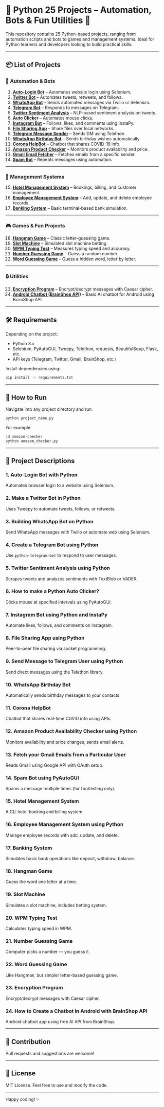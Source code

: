 # 🐍 Python 25 Projects – Automation, Bots & Fun Utilities 🚀

This repository contains 25 Python-based projects, ranging from automation scripts and bots to games and management systems. Ideal for Python learners and developers looking to build practical skills.

---

## 📦 List of Projects

### 🔐 Automation & Bots

1. **[Auto-Login Bot](#1-auto-login-bot-with-python)** – Automates website login using Selenium.
2. **[Twitter Bot](#2-make-a-twitter-bot-in-python)** – Automates tweets, retweets, and follows.
3. **[WhatsApp Bot](#3-building-whatsapp-bot-on-python)** – Sends automated messages via Twilio or Selenium.
4. **[Telegram Bot](#4-create-a-telegram-bot-using-python)** – Responds to messages on Telegram.
5. **[Twitter Sentiment Analysis](#5-twitter-sentiment-analysis-using-python)** – NLP-based sentiment analysis on tweets.
6. **[Auto Clicker](#6-how-to-make-a-python-auto-clicker)** – Automates mouse clicks.
7. **[Instagram Bot](#7-instagram-bot-using-python-and-instapy)** – Follows, likes, and comments using InstaPy.
8. **[File Sharing App](#8-file-sharing-app-using-python)** – Share files over local networks.
9. **[Telegram Message Sender](#9-send-message-to-telegram-user-using-python)** – Sends DM using Telethon.
10. **[WhatsApp Birthday Bot](#10-whatsapp-birthday-bot)** – Sends birthday wishes automatically.
11. **[Corona HelpBot](#11-corona-helpbot)** – Chatbot that shares COVID-19 info.
12. **[Amazon Product Checker](#12-amazon-product-availability-checker-using-python)** – Monitors product availability and price.
13. **[Gmail Email Fetcher](#13-fetch-your-gmail-emails-from-a-particular-user)** – Fetches emails from a specific sender.
14. **[Spam Bot](#14-spam-bot-using-pyautogui)** – Repeats messages using automation.

---

### 🏢 Management Systems

15. **[Hotel Management System](#15-hotel-management-system)** – Bookings, billing, and customer management.
16. **[Employee Management System](#16-employee-management-system-using-python)** – Add, update, and delete employee records.
17. **[Banking System](#17-banking-system)** – Basic terminal-based bank simulation.

---

### 🎮 Games & Fun Projects

18. **[Hangman Game](#18-hangman-game)** – Classic letter-guessing game.
19. **[Slot Machine](#19-slot-machine)** – Simulated slot machine betting.
20. **[WPM Typing Test](#20-wpm-typing-test)** – Measures typing speed and accuracy.
21. **[Number Guessing Game](#21-number-guessing-game)** – Guess a random number.
22. **[Word Guessing Game](#22-word-guessing-game)** – Guess a hidden word, letter by letter.

---

### 🔒 Utilities

23. **[Encryption Program](#23-encryption-program)** – Encrypt/decrypt messages with Caesar cipher.
24. **[Android Chatbot (BrainShop API)](#24-how-to-create-a-chatbot-in-android-with-brainshop-api)** – Basic AI chatbot for Android using BrainShop API.

---

## 🛠 Requirements

Depending on the project:
- Python 3.x
- Selenium, PyAutoGUI, Tweepy, Telethon, requests, BeautifulSoup, Flask, etc.
- API keys (Telegram, Twitter, Gmail, BrainShop, etc.)

Install dependencies using:
```bash
pip install -r requirements.txt
```

---

## 🚀 How to Run

Navigate into any project directory and run:

```bash
python project_name.py
```

For example:
```bash
cd amazon-checker
python amazon_checker.py
```

---

## 📁 Project Descriptions

### 1. Auto-Login Bot with Python
Automates browser login to a website using Selenium.

### 2. Make a Twitter Bot in Python
Uses Tweepy to automate tweets, follows, or retweets.

### 3. Building WhatsApp Bot on Python
Send WhatsApp messages with Twilio or automate web using Selenium.

### 4. Create a Telegram Bot using Python
Use `python-telegram-bot` to respond to user messages.

### 5. Twitter Sentiment Analysis using Python
Scrapes tweets and analyzes sentiments with TextBlob or VADER.

### 6. How to make a Python Auto Clicker?
Clicks mouse at specified intervals using PyAutoGUI.

### 7. Instagram Bot using Python and InstaPy
Automate likes, follows, and comments on Instagram.

### 8. File Sharing App using Python
Peer-to-peer file sharing via socket programming.

### 9. Send Message to Telegram User using Python
Send direct messages using the Telethon library.

### 10. WhatsApp Birthday Bot
Automatically sends birthday messages to your contacts.

### 11. Corona HelpBot
Chatbot that shares real-time COVID info using APIs.

### 12. Amazon Product Availability Checker using Python
Monitors availability and price changes, sends email alerts.

### 13. Fetch your Gmail Emails from a Particular User
Reads Gmail using Google API with OAuth setup.

### 14. Spam Bot using PyAutoGUI
Spams a message multiple times (for fun/testing only).

### 15. Hotel Management System
A CLI hotel booking and billing system.

### 16. Employee Management System using Python
Manage employee records with add, update, and delete.

### 17. Banking System
Simulates basic bank operations like deposit, withdraw, balance.

### 18. Hangman Game
Guess the word one letter at a time.

### 19. Slot Machine
Simulates a slot machine, includes betting system.

### 20. WPM Typing Test
Calculates typing speed in WPM.

### 21. Number Guessing Game
Computer picks a number — you guess it.

### 22. Word Guessing Game
Like Hangman, but simpler letter-based guessing game.

### 23. Encryption Program
Encrypt/decrypt messages with Caesar cipher.

### 24. How to Create a Chatbot in Android with BrainShop API
Android chatbot app using free AI API from BrainShop.

---

## 🙌 Contribution

Pull requests and suggestions are welcome!

---

## 📄 License

MIT License. Feel free to use and modify the code.

---

Happy coding! ✨
